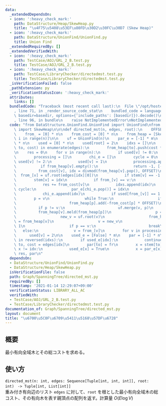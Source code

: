```yaml
---
data:
  _extendedDependsOn:
  - icon: ':heavy_check_mark:'
    path: DataStructure/Heap/SkewHeap.py
    title: "\u4F75\u5408\u53EF\u80FD\u30D2\u30FC\u30D7 (Skew Heap)"
  - icon: ':heavy_check_mark:'
    path: DataStructure/UnionFind/UnionFind.py
    title: Union Find
  _extendedRequiredBy: []
  _extendedVerifiedWith:
  - icon: ':heavy_check_mark:'
    path: TestCase/AOJ/GRL_2_B.test.py
    title: TestCase/AOJ/GRL_2_B.test.py
  - icon: ':heavy_check_mark:'
    path: TestCase/LibraryChecker/directedmst.test.py
    title: TestCase/LibraryChecker/directedmst.test.py
  _isVerificationFailed: false
  _pathExtension: py
  _verificationStatusIcon: ':heavy_check_mark:'
  attributes:
    links: []
  bundledCode: "Traceback (most recent call last):\n  File \"/opt/hostedtoolcache/Python/3.10.1/x64/lib/python3.10/site-packages/onlinejudge_verify/documentation/build.py\"\
    , line 71, in _render_source_code_stat\n    bundled_code = language.bundle(stat.path,\
    \ basedir=basedir, options={'include_paths': [basedir]}).decode()\n  File \"/opt/hostedtoolcache/Python/3.10.1/x64/lib/python3.10/site-packages/onlinejudge_verify/languages/python.py\"\
    , line 96, in bundle\n    raise NotImplementedError\nNotImplementedError\n"
  code: "from DataStructure.UnionFind.UnionFind import UnionFind\nfrom DataStructure.Heap.SkewHeap\
    \ import SkewHeap\n\n\ndef directed_mst(n, edges, root):\n    OFFSET = m = len(edges)\n\
    \    from_ = [0] * n\n    from_cost = [0] * n\n    from_heap = [SkewHeap() for\
    \ i in range(n)]\n\n    uf = UnionFind(n)\n    par_e = [-1] * m\n    stem = [-1]\
    \ * n\n    used = [0] * n\n    used[root] = 2\n    idxs = []\n\n    for idx, (fr,\
    \ to, cost) in enumerate(edges):\n        from_heap[to].push(cost * OFFSET + idx)\n\
    \n    res = 0\n    for v in range(n):\n        if used[v] != 0:\n            continue\n\
    \        processing = []\n        chi_e = []\n        cycle = 0\n        while\
    \ used[v] != 2:\n            used[v] = 1\n            processing.append(v)\n \
    \           if from_heap[v].empty():\n                return -1, [-1] * n\n  \
    \          from_cost[v], idx = divmod(from_heap[v].pop(), OFFSET)\n          \
    \  from_[v] = uf.root(edges[idx][0])\n            if stem[v] == -1:\n        \
    \        stem[v] = idx\n            if from_[v] == v:\n                continue\n\
    \            res += from_cost[v]\n            idxs.append(idx)\n            while\
    \ cycle:\n                par_e[chi_e.pop()] = idx\n                cycle -= 1\n\
    \            chi_e.append(idx)\n            if used[from_[v]] == 1:\n        \
    \        p = v\n                while True:\n                    if not from_heap[p].empty():\n\
    \                        from_heap[p].add(-from_cost[p] * OFFSET)\n          \
    \          if p != v:\n                        uf.merge(v, p)\n              \
    \          from_heap[v].meld(from_heap[p])\n                    p = uf.root(from_[p])\n\
    \                    new_v = uf.root(v)\n                    from_heap[new_v]\
    \ = from_heap[v]\n                    v = new_v\n                    cycle +=\
    \ 1\n                    if p == v:\n                        break\n         \
    \   else:\n                v = from_[v]\n        for v in processing:\n      \
    \      used[v] = 2\n\n    used_e = [False] * m\n    par = [-1] * n\n    for idx\
    \ in reversed(idxs):\n        if used_e[idx]:\n            continue\n        fr,\
    \ to, cost = edges[idx]\n        par[to] = fr\n        x = stem[to]\n        while\
    \ x != idx:\n            used_e[x] = True\n            x = par_e[x]\n    return\
    \ res, par\n"
  dependsOn:
  - DataStructure/UnionFind/UnionFind.py
  - DataStructure/Heap/SkewHeap.py
  isVerificationFile: false
  path: Graph/SpanningTree/directed_mst.py
  requiredBy: []
  timestamp: '2021-01-14 12:29:07+09:00'
  verificationStatus: LIBRARY_ALL_AC
  verifiedWith:
  - TestCase/AOJ/GRL_2_B.test.py
  - TestCase/LibraryChecker/directedmst.test.py
documentation_of: Graph/SpanningTree/directed_mst.py
layout: document
title: "\u6700\u5C0F\u6709\u5411\u5168\u57DF\u6728"
---
```


## 概要
最小有向全域木とその総コストを求める。

## 使い方
`directed_mst(n: int, edges: Sequence[Tuple[int, int, int]], root: int)　-> Tuple[int, List[int]]`  
重み付き有向辺のリスト `edges` に対して、`root` を根とした最小有向全域木の総コスト、その有向木を表す親頂点の配列を返す。計算量 $O(E\log V)$
